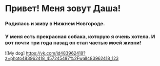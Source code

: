 # Привет! Меня зовут Даша!

### Родилась и живу в Нижнем Новгороде.
### У меня есть прекрасная собака, которую я очень хотела. И вот почти три года назад он стал частью моей жизни!

![My dog] https://vk.com/id483962418?z=photo483962418_457245487%2Fwall483962418_123
